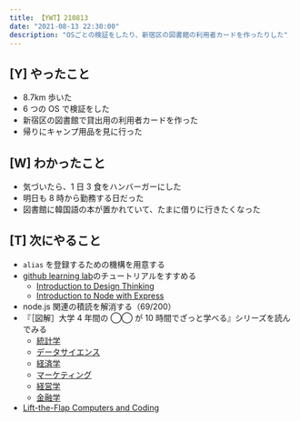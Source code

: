 ```yaml
---
title: 【YWT】210813
date: "2021-08-13 22:30:00"
description: "OSごとの検証をしたり、新宿区の図書館の利用者カードを作ったりした"
---
```


## [Y] やったこと

- 8.7km 歩いた
- 6 つの OS で検証をした
- 新宿区の図書館で貸出用の利用者カードを作った
- 帰りにキャンプ用品を見に行った

## [W] わかったこと

- 気づいたら、1 日 3 食をハンバーガーにした
- 明日も 8 時から勤務する日だった
- 図書館に韓国語の本が置かれていて、たまに借りに行きたくなった

## [T] 次にやること

- `alias` を登録するための機構を用意する
- [github learning lab](https://lab.github.com/githubtraining)のチュートリアルをすすめる
  - [Introduction to Design Thinking](https://lab.github.com/githubtraining/introduction-to-design-thinking)
  - [Introduction to Node with Express](https://lab.github.com/everydeveloper/introduction-to-node-with-express)
- node.js 関連の積読を解消する（69/200）
- 『［図解］大学 4 年間の ◯◯ が 10 時間でざっと学べる』シリーズを読んでみる
  - [統計学](https://www.amazon.co.jp/dp/B07PXB4NN9)
  - [データサイエンス](https://www.amazon.co.jp/dp/B07XNW3TQM)
  - [経済学](https://www.amazon.co.jp/dp/B01KNLFHH6)
  - [マーケティング](https://www.amazon.co.jp/dp/B07BNC2SV3)
  - [経営学](https://www.amazon.co.jp/dp/B071SKDF3L)
  - [金融学](https://www.amazon.co.jp/dp/B07BB6Z7FW)
- [Lift-the-Flap Computers and Coding](https://www.amazon.co.jp/dp/1409591514)

<!-- https://twitter.com/camomile_cafe/status/1426181924624633856?s=20 -->

